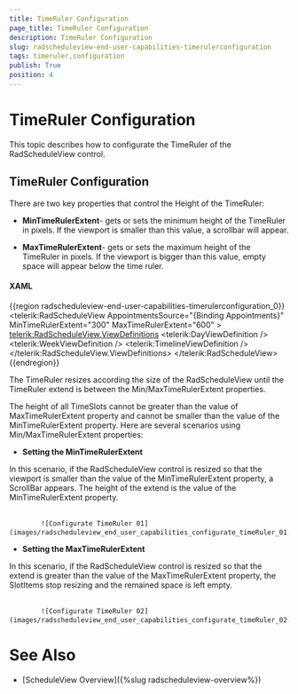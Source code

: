 ```yaml
---
title: TimeRuler Configuration
page_title: TimeRuler Configuration
description: TimeRuler Configuration
slug: radscheduleview-end-user-capabilities-timerulerconfiguration
tags: timeruler,configuration
publish: True
position: 4
---
```


# TimeRuler Configuration



This topic describes how to configurate the TimeRuler of the RadScheduleView control.

## TimeRuler Configuration

There are two key properties that control the Height of the TimeRuler:

* __MinTimeRulerExtent__- gets or sets the minimum height of the TimeRuler in pixels. If the viewport is smaller than this value, a scrollbar will appear.
          

* __MaxTimeRulerExtent__- gets or sets the maximum height of the TimeRuler in pixels. If the viewport is bigger than this value, empty space will appear below the time ruler.
          

#### __XAML__

{{region radscheduleview-end-user-capabilities-timerulerconfiguration_0}}
	<telerik:RadScheduleView AppointmentsSource="{Binding Appointments}"  
	                          MinTimeRulerExtent="300" 
	                          MaxTimeRulerExtent="600" >
	            <telerik:RadScheduleView.ViewDefinitions>
	                <telerik:DayViewDefinition  />
	                <telerik:WeekViewDefinition />
	                <telerik:TimelineViewDefinition />
	            </telerik:RadScheduleView.ViewDefinitions>
	</telerik:RadScheduleView>
	{{endregion}}





The TimeRuler resizes according the size of the RadScheduleView until the TimeRuler extend is between the Min/MaxTimeRulerExtent properties.

The height of all TimeSlots cannot be greater than the value of MaxTimeRulerExtent property and cannot be smaller than the value of the MinTimeRulerExtent property. Here are several scenarios using Min/MaxTimeRulerExtent properties:

* __Setting the MinTimeRulerExtent__

In this scenario, if the RadScheduleView control is resized so that the viewport is smaller than the value of the MinTimeRulerExtent property, a ScrollBar appears. The height of the extend is the value of the MinTimeRulerExtent property.




               
            ![Configurate TimeRuler 01](images/radscheduleview_end_user_capabilities_configurate_timeRuler_01.png)

* __Setting the MaxTimeRulerExtent__

In this scenario, if the RadScheduleView control is resized so that the extend is greater than the value of the MaxTimeRulerExtent property, the SlotItems stop resizing and the remained space is left empty.






               
            ![Configurate TimeRuler 02](images/radscheduleview_end_user_capabilities_configurate_timeRuler_02.png)

# See Also

 * [ScheduleView Overview]({%slug radscheduleview-overview%})

